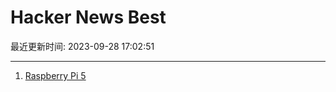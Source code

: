 # Hacker News Best

最近更新时间: 2023-09-28 17:02:51

--- 
1. [Raspberry Pi 5](https://www.raspberrypi.com/products/raspberry-pi-5/) 

